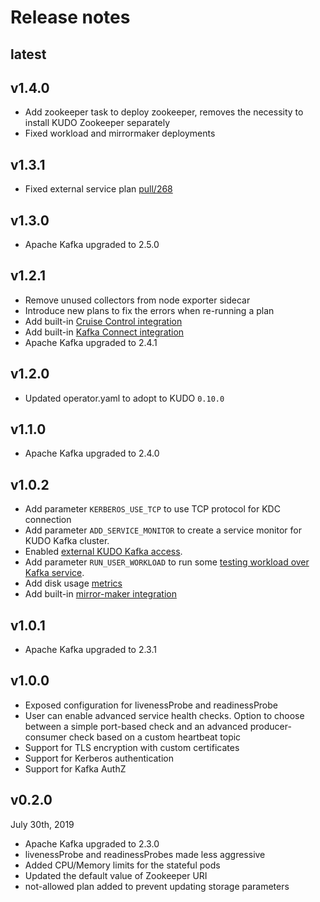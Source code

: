 # Release notes 

## latest

## v1.4.0

- Add zookeeper task to deploy zookeeper, removes the necessity to install KUDO Zookeeper separately 
- Fixed workload and mirrormaker deployments

## v1.3.1

- Fixed external service plan [pull/268](https://github.com/kudobuilder/operators/pull/268)

## v1.3.0

- Apache Kafka upgraded to 2.5.0

## v1.2.1

- Remove unused collectors from node exporter sidecar
- Introduce new plans to fix the errors when re-running a plan
- Add built-in [Cruise Control integration](./cruise-control.md)
- Add built-in [Kafka Connect integration](./kafka-connect.md)
- Apache Kafka upgraded to 2.4.1

## v1.2.0

- Updated operator.yaml to adopt to KUDO `0.10.0`

## v1.1.0

- Apache Kafka upgraded to 2.4.0

## v1.0.2

- Add parameter `KERBEROS_USE_TCP` to use TCP protocol for KDC connection
- Add parameter `ADD_SERVICE_MONITOR` to create a service monitor for KUDO Kafka cluster.
- Enabled [external KUDO Kafka access](./external-access.md).
- Add parameter `RUN_USER_WORKLOAD` to run some [testing workload over Kafka service](./kudo-kafka-runbook.md).
- Add disk usage [metrics](./monitoring.md)
- Add built-in [mirror-maker integration](./mirrormaker.md)

## v1.0.1

- Apache Kafka upgraded to 2.3.1

## v1.0.0

- Exposed configuration for livenessProbe and readinessProbe
- User can enable advanced service health checks. Option to choose between a simple port-based check and an advanced producer-consumer check based on a custom heartbeat topic
- Support for TLS encryption with custom certificates
- Support for Kerberos authentication
- Support for Kafka AuthZ

## v0.2.0 
July 30th, 2019

- Apache Kafka upgraded to 2.3.0
- livenessProbe and readinessProbes made less aggressive
- Added CPU/Memory limits for the stateful pods
- Updated the default value of Zookeeper URI
- not-allowed plan added to prevent updating storage parameters
